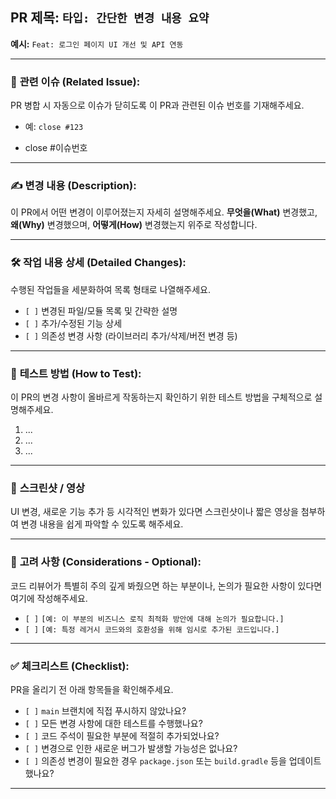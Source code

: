 ## PR 제목: `타입: 간단한 변경 내용 요약`

**예시:** `Feat: 로그인 페이지 UI 개선 및 API 연동`

---

### 🔗 **관련 이슈 (Related Issue):**
PR 병합 시 자동으로 이슈가 닫히도록 이 PR과 관련된 이슈 번호를 기재해주세요.
* 예: `close #123`
- close #이슈번호

---

### ✍️ **변경 내용 (Description):**
이 PR에서 어떤 변경이 이루어졌는지 자세히 설명해주세요. **무엇을(What)** 변경했고, **왜(Why)** 변경했으며, **어떻게(How)** 변경했는지 위주로 작성합니다.

---

### 🛠️ **작업 내용 상세 (Detailed Changes):**
수행된 작업들을 세분화하여 목록 형태로 나열해주세요.
* `[ ]` 변경된 파일/모듈 목록 및 간략한 설명
* `[ ]` 추가/수정된 기능 상세
* `[ ]` 의존성 변경 사항 (라이브러리 추가/삭제/버전 변경 등)

---

### 🧪 **테스트 방법 (How to Test):**
이 PR의 변경 사항이 올바르게 작동하는지 확인하기 위한 테스트 방법을 구체적으로 설명해주세요.
1.  ...
2.  ...
3.  ...

---

### 📸 **스크린샷 / 영상**
UI 변경, 새로운 기능 추가 등 시각적인 변화가 있다면 스크린샷이나 짧은 영상을 첨부하여 변경 내용을 쉽게 파악할 수 있도록 해주세요.

---

### 🤔 **고려 사항 (Considerations - Optional):**
코드 리뷰어가 특별히 주의 깊게 봐줬으면 하는 부분이나, 논의가 필요한 사항이 있다면 여기에 작성해주세요.
* `[ ]` `[예: 이 부분의 비즈니스 로직 최적화 방안에 대해 논의가 필요합니다.]`
* `[ ]` `[예: 특정 레거시 코드와의 호환성을 위해 임시로 추가된 코드입니다.]`

---

### ✅ **체크리스트 (Checklist):**
PR을 올리기 전 아래 항목들을 확인해주세요.
* `[ ]` `main` 브랜치에 직접 푸시하지 않았나요?
* `[ ]` 모든 변경 사항에 대한 테스트를 수행했나요?
* `[ ]` 코드 주석이 필요한 부분에 적절히 추가되었나요?
* `[ ]` 변경으로 인한 새로운 버그가 발생할 가능성은 없나요?
* `[ ]` 의존성 변경이 필요한 경우 `package.json` 또는 `build.gradle` 등을 업데이트했나요?

---
